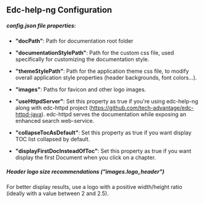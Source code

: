 ## Edc-help-ng Configuration

##### config.json file properties:

+ **"docPath"**: Path for documentation root folder
    
+ **"documentationStylePath"**: Path for the custom css file, used specifically for customizing the documentation style.

+ **"themeStylePath"**: Path for the application theme css file, to modify overall application style properties (header backgrounds, font colors...).

+ **"images"**: Paths for favicon and other logo images.
    
+ **"useHttpdServer"**: Set this property as true if you're using edc-help-ng along with edc-httpd project (https://github.com/tech-advantage/edc-httpd-java). edc-httpd serves the documentation while exposing an enhanced search web-service.

+ **"collapseTocAsDefault"**: Set this property as true if you want display TOC list collapsed by default.

+ **"displayFirstDocInsteadOfToc"**: Set this property as true if you want display the first Document when you click on a chapter.

##### Header logo size recommendations ("images.logo_header")
For better display results, use a logo with a positive width/height ratio (ideally with a value between 2 and 2.5).
